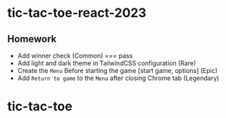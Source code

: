 # tic-tac-toe-react-2023

## Homework
- Add winner check (Common) === pass
- Add light and dark theme in TailwindCSS configuration (Rare)
- Create the `Menu` Before starting the game [start game, options] (Epic)
- Add `Return to game` to the `Menu` after closing Chrome tab (Legendary)
# tic-tac-toe
